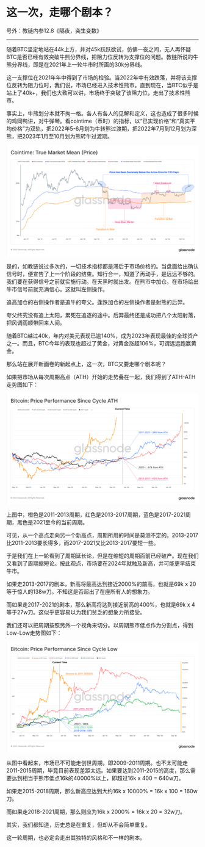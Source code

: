# 这一次，走哪个剧本？

号外：教链内参12.8《隔夜，突生变数》

* * *

随着BTC坚定地站在44k上方，并对45k跃跃欲试，仿佛一夜之间，无人再怀疑BTC是否已经有效突破牛熊分界线，把阻力位反转为支撑位的问题。教链所说的牛熊分界线，即是在2021年上一轮牛市时所画的30k分界线。

这一支撑位在2021年年中得到了市场的检验。当2022年中有效跌落，并将该支撑位反转为阻力位时，我们说，市场已经进入技术性熊市。直到现在，当BTC似乎是站上了40k+，我们也大致可以讲，市场终于突破了该阻力位，走出了技术性熊市。

事实上，牛熊划分本就不拘一格。各人有各人的见解和定义，这也造成了很多时候的鸡同鸭讲，对牛弹琴。看cointime（币时）的指标，以“已实现价格”和“真实平均价格”为双轨，把2022年5-6月划为牛转熊过渡期，把2022年7月到12月划为深熊，把2023年1月至10月划为熊转牛过渡期。

![](2023-12-09-A01.png)

是的，如教链说过多次的，一切技术指标都是滞后于市场价格的。当盘面给出确认信号时，便宣告了上一个阶段的结束。知行合一，知道了再动手，是远远不够的。我们要在获得信号之前就实施行动。在天黑时就出发。在熊市中加仓。在市场给出牛市信号前就充满信心。这就叫左侧操作。

追高加仓的右侧操作者是追牛的夸父。逢跌加仓的左侧操作者是射熊的后羿。

夸父终究没有追上太阳，累死在追逐的途中。后羿最终还是成功把八个太阳射落，把风调雨顺带回来人间。

随着BTC越过40k，年内对美元表现已逾140%，成为2023年表现最佳的全球资产之一。而且，BTC今年的表现也超过了黄金，对黄金涨超106%，可谓远远跑赢黄金。

那么站在展开新画卷的新起点上，这一次，BTC又要走哪个剧本呢？

如果把市场从每次周期高点（ATH）开始的走势叠在一起，我们得到了ATH-ATH走势图如下：

![](2023-12-09-A02.png)

上图中，橙色是2011-2013周期，红色是2013-2017周期，蓝色是2017-2021周期，黑色是2021至今的当前周期。

可见，从一个高点走向另一个新高点，周期所用的时间是莫测不定的。2013-2017比2011-2013要长得多，而2017-2021又比2013-2017要短一些。

于是我们在上一轮看到了周期延长论，但是在缩短的周期面前已经破产。现在我们又看到了周期缩短论。按此观点，市场要在2024年就触及新高，并可能更早结束牛市。

如果走2013-2017的剧本，新高将最高达到接近2000%的前高，也就是69k x 20等于惊人的138w刀。不知这是否超出了在座所有人的想象力。

而如果走2017-2021的剧本，那么新高将达到接近前高的400%，也就是69k x 4等于27w刀。这似乎更容易以为我们贫乏的想象力所接受。

我们还可以把周期按照另外一个视角来切分。以周期熊市低点作为分割点，得到Low-Low走势图如下：

![](2023-12-09-A03.png)

从图中看起来，市场已不可能走创世周期，即2009-2011周期。也不太可能走2011-2015周期，毕竟目前表现差距太远。如果要达到2011-2015的高度，那么需要达到相当于熊市低点16k的40000%以上，即超过16k x 400 = 640w刀。

如果走2015-2018周期，那么新高应达到大约16k x 10000% = 16k x 100 = 160w刀。

而如果走2018-2021周期，那么则应为16k x 2000% = 16k x 20 = 32w刀。

其实，我们都知道，历史总是在重复，但却从不会简单重复。

这一轮周期，也必定会走出其独特的风格和不一样的剧本。
